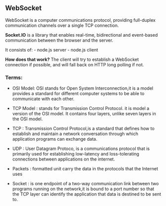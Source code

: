 ## WebSocket
WebSocket is a computer communications protocol, providing full-duplex communication channels over a single TCP connection.

**Socket.IO** is a library that enables real-time, bidirectional and event-based communication between the browser and the server.

It consists of: 
        - node.js server
        - node.js client


**How does that work?**
The client will try to establish a WebSocket connection if possible, and will fall back on HTTP long polling if not.

### Terms:

- OSI Model: OSI stands for Open System Interconnection,it is a model provides a standard for different computer systems to be able to communicate with each other.

- TCP Model : stands for Transmission Control Protocol. it is model a version of the OSI model. It contains four layers, unlike seven layers in the OSI model. 

- TCP : Transmission Control Protocol,is a standard that defines how to establish and maintain a network conversation through which application programs can exchange data. 

- UDP : User Datagram Protoco, is a communications protocol that is primarily used for establishing low-latency and loss-tolerating connections between applications on the internet.

- Packets : formatted unit carry the data in the protocols that the Internet uses

- Socket : is one endpoint of a two-way communication link between two programs running on the network,it is bound to a port number so that the TCP layer can identify the application that data is destined to be sent to.